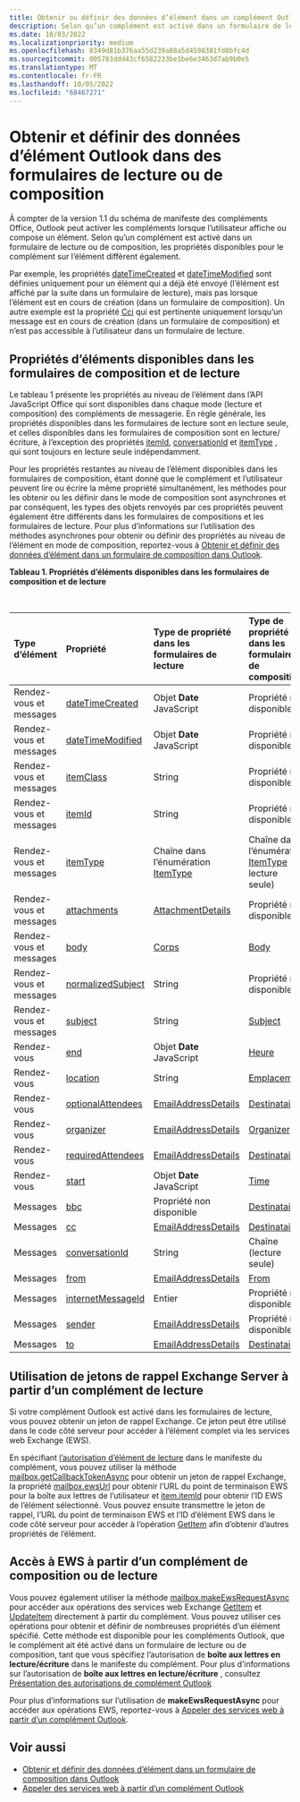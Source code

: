 ```yaml
---
title: Obtenir ou définir des données d’élément dans un complément Outlook
description: Selon qu’un complément est activé dans un formulaire de lecture ou de composition, les propriétés disponibles pour le complément sur un élément diffèrent.
ms.date: 10/03/2022
ms.localizationpriority: medium
ms.openlocfilehash: 8349d81b376aa55d239a88a5d4598381fd8bfc4d
ms.sourcegitcommit: 005783ddd43cf6582233be1be6e3463d7ab9b0e5
ms.translationtype: MT
ms.contentlocale: fr-FR
ms.lasthandoff: 10/05/2022
ms.locfileid: "68467271"
---
```

# <a name="get-and-set-outlook-item-data-in-read-or-compose-forms"></a>Obtenir et définir des données d’élément Outlook dans des formulaires de lecture ou de composition

À compter de la version 1.1 du schéma de manifeste des compléments Office, Outlook peut activer les compléments lorsque l’utilisateur affiche ou compose un élément. Selon qu’un complément est activé dans un formulaire de lecture ou de composition, les propriétés disponibles pour le complément sur l’élément diffèrent également.

Par exemple, les propriétés [dateTimeCreated](/javascript/api/requirement-sets/outlook/preview-requirement-set/office.context.mailbox.item#properties) et [dateTimeModified](/javascript/api/requirement-sets/outlook/preview-requirement-set/office.context.mailbox.item#properties) sont définies uniquement pour un élément qui a déjà été envoyé (l’élément est affiché par la suite dans un formulaire de lecture), mais pas lorsque l’élément est en cours de création (dans un formulaire de composition). Un autre exemple est la propriété [Cci](/javascript/api/requirement-sets/outlook/preview-requirement-set/office.context.mailbox.item#properties) qui est pertinente uniquement lorsqu’un message est en cours de création (dans un formulaire de composition) et n’est pas accessible à l’utilisateur dans un formulaire de lecture.

## <a name="item-properties-available-in-compose-and-read-forms"></a>Propriétés d’éléments disponibles dans les formulaires de composition et de lecture

Le tableau 1 présente les propriétés au niveau de l’élément dans l’API JavaScript Office qui sont disponibles dans chaque mode (lecture et composition) des compléments de messagerie. En règle générale, les propriétés disponibles dans les formulaires de lecture sont en lecture seule, et celles disponibles dans les formulaires de composition sont en lecture/écriture, à l’exception des propriétés [itemId](/javascript/api/requirement-sets/outlook/preview-requirement-set/office.context.mailbox.item#properties), [conversationId](/javascript/api/requirement-sets/outlook/preview-requirement-set/office.context.mailbox.item#properties) et [itemType](/javascript/api/requirement-sets/outlook/preview-requirement-set/office.context.mailbox.item#properties) , qui sont toujours en lecture seule indépendamment.

Pour les propriétés restantes au niveau de l’élément disponibles dans les formulaires de composition, étant donné que le complément et l’utilisateur peuvent lire ou écrire la même propriété simultanément, les méthodes pour les obtenir ou les définir dans le mode de composition sont asynchrones et par conséquent, les types des objets renvoyés par ces propriétés peuvent également être différents dans les formulaires de compositions et les formulaires de lecture. Pour plus d’informations sur l’utilisation des méthodes asynchrones pour obtenir ou définir des propriétés au niveau de l’élément en mode de composition, reportez-vous à [Obtenir et définir des données d’élément dans un formulaire de composition dans Outlook](get-and-set-item-data-in-a-compose-form.md).


**Tableau 1. Propriétés d’éléments disponibles dans les formulaires de composition et de lecture**

<br/>

|**Type d’élément**|**Propriété**|**Type de propriété dans les formulaires de lecture**|**Type de propriété dans les formulaires de composition**|
|:-----|:-----|:-----|:-----|
|Rendez-vous et messages|[dateTimeCreated](/javascript/api/requirement-sets/outlook/preview-requirement-set/office.context.mailbox.item#properties)|Objet **Date** JavaScript|Propriété non disponible|
|Rendez-vous et messages|[dateTimeModified](/javascript/api/requirement-sets/outlook/preview-requirement-set/office.context.mailbox.item#properties)|Objet **Date** JavaScript|Propriété non disponible|
|Rendez-vous et messages|[itemClass](/javascript/api/requirement-sets/outlook/preview-requirement-set/office.context.mailbox.item#properties)|String|Propriété non disponible|
|Rendez-vous et messages|[itemId](/javascript/api/requirement-sets/outlook/preview-requirement-set/office.context.mailbox.item#properties)|String|Propriété non disponible|
|Rendez-vous et messages|[itemType](/javascript/api/requirement-sets/outlook/preview-requirement-set/office.context.mailbox.item#properties)|Chaîne dans l’énumération [ItemType](/javascript/api/outlook/office.mailboxenums.itemtype)|Chaîne dans l’énumération [ItemType](/javascript/api/outlook/office.mailboxenums.itemtype) (en lecture seule)|
|Rendez-vous et messages|[attachments](/javascript/api/requirement-sets/outlook/preview-requirement-set/office.context.mailbox.item#properties)|[AttachmentDetails](/javascript/api/outlook/office.attachmentdetails)|Propriété non disponible|
|Rendez-vous et messages|[body](/javascript/api/requirement-sets/outlook/preview-requirement-set/office.context.mailbox.item#properties)|[Corps](/javascript/api/outlook/office.body)|[Body](/javascript/api/outlook/office.body)|
|Rendez-vous et messages|[normalizedSubject](/javascript/api/requirement-sets/outlook/preview-requirement-set/office.context.mailbox.item#properties)|String|Propriété non disponible|
|Rendez-vous et messages|[subject](/javascript/api/requirement-sets/outlook/preview-requirement-set/office.context.mailbox.item#properties)|String|[Subject](/javascript/api/outlook/office.subject)|
|Rendez-vous|[end](/javascript/api/requirement-sets/outlook/preview-requirement-set/office.context.mailbox.item#properties)|Objet **Date** JavaScript|[Heure](/javascript/api/outlook/office.time)|
|Rendez-vous|[location](/javascript/api/requirement-sets/outlook/preview-requirement-set/office.context.mailbox.item#properties)|String|[Emplacement](/javascript/api/outlook/office.location)|
|Rendez-vous|[optionalAttendees](/javascript/api/requirement-sets/outlook/preview-requirement-set/office.context.mailbox.item#properties)|[EmailAddressDetails](/javascript/api/outlook/office.emailaddressdetails)|[Destinataires](/javascript/api/outlook/office.recipients)|
|Rendez-vous|[organizer](/javascript/api/requirement-sets/outlook/preview-requirement-set/office.context.mailbox.item#properties)|[EmailAddressDetails](/javascript/api/outlook/office.emailaddressdetails)|[Organizer](/javascript/api/outlook/office.organizer)|
|Rendez-vous|[requiredAttendees](/javascript/api/requirement-sets/outlook/preview-requirement-set/office.context.mailbox.item#properties)|[EmailAddressDetails](/javascript/api/outlook/office.emailaddressdetails)|[Destinataires](/javascript/api/outlook/office.recipients)|
|Rendez-vous|[start](/javascript/api/requirement-sets/outlook/preview-requirement-set/office.context.mailbox.item#properties)|Objet **Date** JavaScript|[Time](/javascript/api/outlook/office.time)|
|Messages|[bbc](/javascript/api/requirement-sets/outlook/preview-requirement-set/office.context.mailbox.item#properties)|Propriété non disponible|[Destinataires](/javascript/api/outlook/office.recipients)|
|Messages|[cc](/javascript/api/requirement-sets/outlook/preview-requirement-set/office.context.mailbox.item#properties)|[EmailAddressDetails](/javascript/api/outlook/office.emailaddressdetails)|[Destinataires](/javascript/api/outlook/office.recipients)|
|Messages|[conversationId](/javascript/api/requirement-sets/outlook/preview-requirement-set/office.context.mailbox.item#properties)|String|Chaîne (lecture seule)|
|Messages|[from](/javascript/api/requirement-sets/outlook/preview-requirement-set/office.context.mailbox.item#properties)|[EmailAddressDetails](/javascript/api/outlook/office.emailaddressdetails)|[From](/javascript/api/outlook/office.from)|
|Messages|[internetMessageId](/javascript/api/requirement-sets/outlook/preview-requirement-set/office.context.mailbox.item#properties)|Entier|Propriété non disponible|
|Messages|[sender](/javascript/api/requirement-sets/outlook/preview-requirement-set/office.context.mailbox.item#properties)|[EmailAddressDetails](/javascript/api/outlook/office.emailaddressdetails)|Propriété non disponible|
|Messages|[to](/javascript/api/requirement-sets/outlook/preview-requirement-set/office.context.mailbox.item#properties)|[EmailAddressDetails](/javascript/api/outlook/office.emailaddressdetails)|[Destinataires](/javascript/api/outlook/office.recipients)|

## <a name="use-exchange-server-callback-tokens-from-a-read-add-in"></a>Utilisation de jetons de rappel Exchange Server à partir d’un complément de lecture

Si votre complément Outlook est activé dans les formulaires de lecture, vous pouvez obtenir un jeton de rappel Exchange. Ce jeton peut être utilisé dans le code côté serveur pour accéder à l’élément complet via les services web Exchange (EWS).

En spécifiant [l’autorisation d’élément de lecture](understanding-outlook-add-in-permissions.md#read-item-permission) dans le manifeste du complément, vous pouvez utiliser la méthode [mailbox.getCallbackTokenAsync](/javascript/api/requirement-sets/outlook/preview-requirement-set/office.context.mailbox#methods) pour obtenir un jeton de rappel Exchange, la propriété [mailbox.ewsUrl](/javascript/api/requirement-sets/outlook/preview-requirement-set/office.context.mailbox#properties) pour obtenir l’URL du point de terminaison EWS pour la boîte aux lettres de l’utilisateur et [item.itemId](/javascript/api/requirement-sets/outlook/preview-requirement-set/office.context.mailbox.item#properties) pour obtenir l’ID EWS de l’élément sélectionné. Vous pouvez ensuite transmettre le jeton de rappel, l’URL du point de terminaison EWS et l’ID d’élément EWS dans le code côté serveur pour accéder à l’opération [GetItem](/exchange/client-developer/web-service-reference/getitem-operation) afin d’obtenir d’autres propriétés de l’élément.

## <a name="access-ews-from-a-read-or-compose-add-in"></a>Accès à EWS à partir d’un complément de composition ou de lecture

Vous pouvez également utiliser la méthode [mailbox.makeEwsRequestAsync](/javascript/api/requirement-sets/outlook/preview-requirement-set/office.context.mailbox#methods) pour accéder aux opérations des services web Exchange [GetItem](/exchange/client-developer/web-service-reference/getitem-operation) et [UpdateItem](/exchange/client-developer/web-service-reference/updateitem-operation) directement à partir du complément. Vous pouvez utiliser ces opérations pour obtenir et définir de nombreuses propriétés d’un élément spécifié. Cette méthode est disponible pour les compléments Outlook, que le complément ait été activé dans un formulaire de lecture ou de composition, tant que vous spécifiez l’autorisation de **boîte aux lettres en lecture/écriture** dans le manifeste du complément. Pour plus d’informations sur l’autorisation de **boîte aux lettres en lecture/écriture** , consultez [Présentation des autorisations de complément Outlook](understanding-outlook-add-in-permissions.md)

Pour plus d’informations sur l’utilisation de **makeEwsRequestAsync** pour accéder aux opérations EWS, reportez-vous à [Appeler des services web à partir d’un complément Outlook](web-services.md).


## <a name="see-also"></a>Voir aussi

- [Obtenir et définir des données d’élément dans un formulaire de composition dans Outlook](get-and-set-item-data-in-a-compose-form.md)
- [Appeler des services web à partir d’un complément Outlook](web-services.md)
